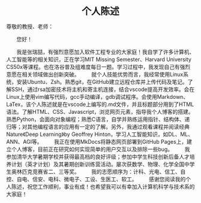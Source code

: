 <div style="text-align: center; font-weight: bold; font-size: 25px;">个人陈述</div>

尊敬的教授、老师：

&nbsp;&nbsp;&nbsp;&nbsp;&nbsp;&nbsp;&nbsp;您好！

&nbsp;&nbsp;&nbsp;&nbsp;&nbsp;&nbsp;&nbsp;我是张瑞喆，有强烈意愿加入软件工程专业的大家庭！我自学了许多计算机、人工智能等的相关知识，正在学习MIT Missing Semester、Harvard University CS50x等课程。也在洛谷普及组难度每日一题。学习过程中，我发现自己有强烈意愿在相关领域做出创新突破。
&nbsp;&nbsp;&nbsp;&nbsp;&nbsp;&nbsp;&nbsp;就个人技能优势而言，我经常使用Linux系统，安装Ubuntu、Zsh。熟悉git，在GitHub建立远程仓库并上传代码及笔记。了解SSH，通过rsa加密技术将主机和寄主机连接，结合vscode提高开发效率。会在Linux上使用vim编写代码，gcc手动编译，gdb调试程序。会使用Markdown、LaTex，该个人陈述就是在vscode上编写的.md文件，并且标题部分用到了HTML语法。了解HTML、CSS、Javascript，浏览网页元素，指导我个人博客的搭建。熟悉Python，会面向对象编程；熟悉C语言，自学并熟练运用指针、结构体、递归等；对其他编程语言的应用有一定的了解。另外，我通过观看课程并阅读经典Nature《Deep Learning》by Geoffrey Hinton，学习人工智能知识，如DL、ML、ANN、AGI等。
&nbsp;&nbsp;&nbsp;&nbsp;&nbsp;&nbsp;&nbsp;我正在使用MkDocs将静态网页部署到GitHub Pages上，建立个人博客，目前正在研究如何实现简单的用户交互以及排除一些bug。
&nbsp;&nbsp;&nbsp;&nbsp;&nbsp;&nbsp;&nbsp;我参加清华大学暑期学校并获得最高档的良好评级；参加中学生科技创新后备人才培养计划（英才计划）及其暑期创新训练营活动。屡次获数学、物理、化学全国中学生奥林匹克竞赛省二、三等奖。
&nbsp;&nbsp;&nbsp;&nbsp;&nbsp;&nbsp;&nbsp;我的志愿顺序为：计科、光电、信工、自控、自电、信安、电科、微电子、工设、生医工、软工。
&nbsp;&nbsp;&nbsp;&nbsp;&nbsp;&nbsp;&nbsp;感谢您阅读我的个人陈述，祝您工作顺利，事业有成！也希望我可以有幸加入计算机科学与技术系的大家庭！